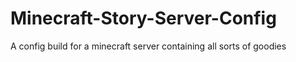 # Minecraft-Story-Server-Config
A config build for a minecraft server containing all sorts of goodies
